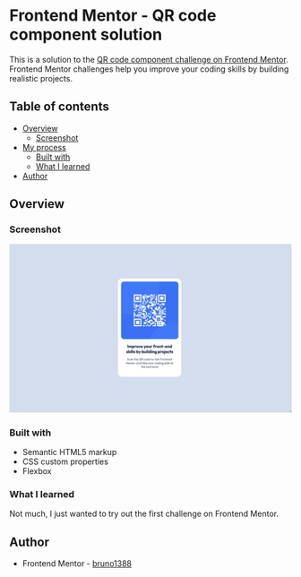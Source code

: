 # Frontend Mentor - QR code component solution

This is a solution to the [QR code component challenge on Frontend Mentor](https://www.frontendmentor.io/challenges/qr-code-component-iux_sIO_H). Frontend Mentor challenges help you improve your coding skills by building realistic projects. 

## Table of contents

- [Overview](#overview)
  - [Screenshot](#screenshot)
- [My process](#my-process)
  - [Built with](#built-with)
  - [What I learned](#what-i-learned)
- [Author](#author)

## Overview
### Screenshot

![](./design/my-desktop-preview.png)

### Built with

- Semantic HTML5 markup
- CSS custom properties
- Flexbox

### What I learned

Not much, I just wanted to try out the first challenge on Frontend Mentor.

## Author

- Frontend Mentor - [bruno1388](https://www.frontendmentor.io/profile/yourusername)
